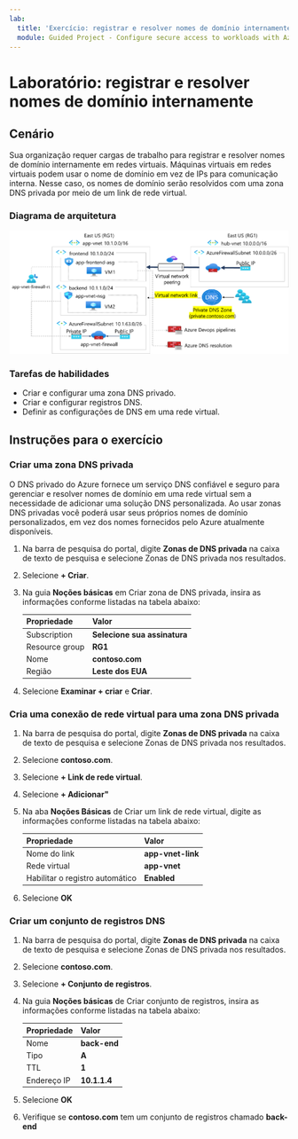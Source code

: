 ```yaml
---
lab:
  title: 'Exercício: registrar e resolver nomes de domínio internamente'
  module: Guided Project - Configure secure access to workloads with Azure virtual networking services
---
```


# Laboratório: registrar e resolver nomes de domínio internamente

## Cenário

Sua organização requer cargas de trabalho para registrar e resolver nomes de domínio internamente em redes virtuais. Máquinas virtuais em redes virtuais podem usar o nome de domínio em vez de IPs para comunicação interna. Nesse caso, os nomes de domínio serão resolvidos com uma zona DNS privada por meio de um link de rede virtual. 



### Diagrama de arquitetura

![Diagrama do DNS do Azure vinculado a uma rede virtual.](../Media/task-5.png)

### Tarefas de habilidades
- Criar e configurar uma zona DNS privado. 
- Criar e configurar registros DNS.
- Definir as configurações de DNS em uma rede virtual.

## Instruções para o exercício

### Criar uma zona DNS privada

O DNS privado do Azure fornece um serviço DNS confiável e seguro para gerenciar e resolver nomes de domínio em uma rede virtual sem a necessidade de adicionar uma solução DNS personalizada. Ao usar zonas DNS privadas você poderá usar seus próprios nomes de domínio personalizados, em vez dos nomes fornecidos pelo Azure atualmente disponíveis.

1. Na barra de pesquisa do portal, digite **Zonas de DNS privada** na caixa de texto de pesquisa e selecione Zonas de DNS privada nos resultados.

1. Selecione **+ Criar**.

1. Na guia **Noções básicas** em Criar zona de DNS privada, insira as informações conforme listadas na tabela abaixo:

    | Propriedade | Valor    |
    |:---------|:---------|
    |Subscription|**Selecione sua assinatura**|
    |Resource group|**RG1**|
    |Nome|**contoso.com**|
    |Região|**Leste dos EUA**|

1. Selecione **Examinar + criar** e **Criar**.

### Cria uma conexão de rede virtual para uma zona DNS privada

1. Na barra de pesquisa do portal, digite **Zonas de DNS privada** na caixa de texto de pesquisa e selecione Zonas de DNS privada nos resultados.

1. Selecione **contoso.com**.

1. Selecione **+ Link de rede virtual**.

1. Selecione **+ Adicionar"**

1. Na aba **Noções Básicas** de Criar um link de rede virtual, digite as informações conforme listadas na tabela abaixo:

    | Propriedade | Valor    |
    |:---------|:---------|
    |Nome do link|**app-vnet-link**|
    |Rede virtual|**app-vnet**|
    |Habilitar o registro automático|**Enabled**|

1. Selecione **OK**

### Criar um conjunto de registros DNS

1. Na barra de pesquisa do portal, digite **Zonas de DNS privada** na caixa de texto de pesquisa e selecione Zonas de DNS privada nos resultados.

1. Selecione **contoso.com**.

1. Selecione **+ Conjunto de registros**.

1. Na guia **Noções básicas** de Criar conjunto de registros, insira as informações conforme listadas na tabela abaixo:

    | Propriedade | Valor    |
    |:---------|:---------|
    |Nome|**back-end**|
    |Tipo|**A**|
    |TTL|**1**|
    |Endereço IP|**10.1.1.4**|


1. Selecione **OK**

1. Verifique se **contoso.com** tem um conjunto de registros chamado **back-end**
